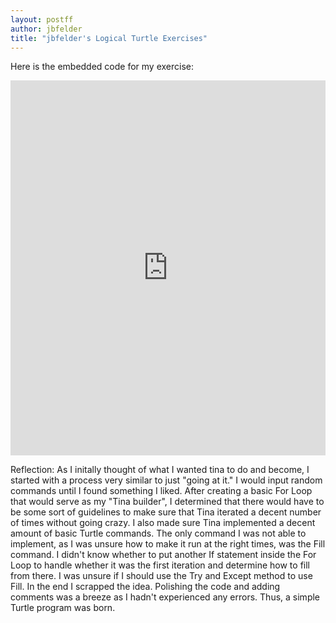 ```yaml
---
layout: postff
author: jbfelder
title: "jbfelder's Logical Turtle Exercises"
---
```

Here is the embedded code for my exercise:
  <iframe src="https://trinket.io/embed/python/9a320d8294" width="100%" height="600" frameborder="0" marginwidth="0" marginheight="0" allowfullscreen></iframe>
  

Reflection:
  As I initally thought of what I wanted tina to do and become, I started with a process very similar to just "going at it." I would input random commands until I found something I liked. After creating a basic For Loop that would serve as my "Tina builder", I determined that there would have to be some sort of guidelines to make sure that Tina iterated a decent number of times without going crazy. I also made sure Tina implemented a decent amount of basic Turtle commands. The only command I was not able to implement, as I was unsure how to make it run at the right times, was the Fill command. I didn't know whether to put another If statement inside the For Loop to handle whether it was the first iteration and determine how to fill from there. I was unsure if I should use the Try and Except method to use Fill. In the end I scrapped the idea. Polishing the code and adding comments was a breeze as I hadn't experienced any errors. Thus, a simple Turtle program was born.
